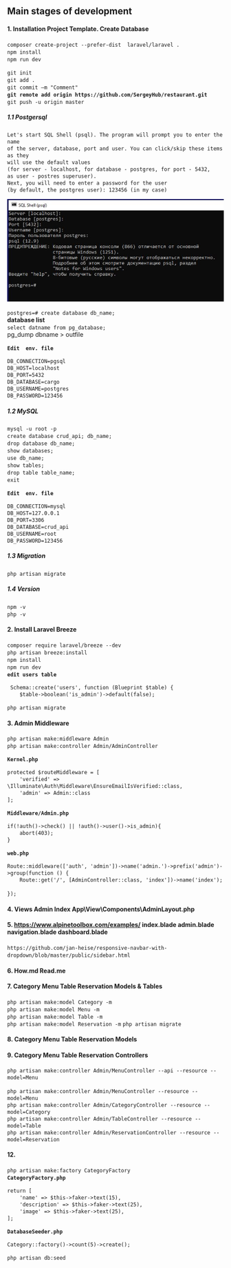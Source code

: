 ## Main stages of development

#### 1. Installation Project Template. Create Database

`composer create-project --prefer-dist  laravel/laravel .`   
`npm install`  
`npm run dev`  

`git init`  
`git add .`  
`git commit –m "Comment"`  
**`git remote add origin https://github.com/SergeyHub/restaurant.git`**  
`git push -u origin master`  

##### 1.1 Postgersql
```
Let's start SQL Shell (psql). The program will prompt you to enter the name    
of the server, database, port and user. You can click/skip these items as they  
will use the default values   
(for server - localhost, for database - postgres, for port - 5432,  
as user - postres superuser). 
Next, you will need to enter a password for the user   
(by default, the postgres user): 123456 (in my case)  
```

![Screenshot](readme/psql.JPG)   

`postgres=# create database db_name;`  
  **database list**  
`select datname from pg_database;`   
pg_dump dbname > outfile 

**`Edit  env. file`**    
```
DB_CONNECTION=pgsql
DB_HOST=localhost
DB_PORT=5432
DB_DATABASE=cargo
DB_USERNAME=postgres
DB_PASSWORD=123456
```
##### 1.2 MySQL

`mysql -u root -p`  
`create database crud_api; db_name;`  
`drop database db_name;`   
`show databases;`  
`use db_name;`  
`show tables;`   
`drop table table_name;`  
`exit`  

**`Edit  env. file`**   
```
DB_CONNECTION=mysql
DB_HOST=127.0.0.1
DB_PORT=3306
DB_DATABASE=crud_api
DB_USERNAME=root
DB_PASSWORD=123456
```
##### 1.3 Migration

`php artisan migrate`  

##### 1.4 Version
`npm -v`  
`php -v`
#### 2. Install Laravel Breeze
`composer require laravel/breeze --dev`  
`php artisan breeze:install`  
`npm install`  
`npm run dev`  
**`edit users table`**  
```
 Schema::create('users', function (Blueprint $table) {
    $table->boolean('is_admin')->default(false);
```
`php artisan migrate`   
#### 3. Admin Middleware
`php artisan make:middleware Admin`  
`php artisan make:controller Admin/AdminController`    

**`Kernel.php`**
```
protected $routeMiddleware = [
    'verified' => \Illuminate\Auth\Middleware\EnsureEmailIsVerified::class,
    'admin' => Admin::class
];
```
**`Middleware/Admin.php`**
```
if(!auth()->check() || !auth()->user()->is_admin){
    abort(403);
}
```
**`web.php`**
```
Route::middleware(['auth', 'admin'])->name('admin.')->prefix('admin')->group(function () {
    Route::get('/', [AdminController::class, 'index'])->name('index');

});
```
#### 4. Views Admin Index App\View\Components\AdminLayout.php

#### 5. https://www.alpinetoolbox.com/examples/ index.blade admin.blade navigation.blade dashboard.blade
`https://github.com/jan-heise/responsive-navbar-with-dropdown/blob/master/public/sidebar.html`

#### 6. How.md Read.me
#### 7. Category Menu Table Reservation Models & Tables
`php artisan make:model Category -m`   
`php artisan make:model Menu -m`    
`php artisan make:model Table -m`     
`php artisan make:model Reservation -m` 
`php artisan migrate`  
#### 8. Category Menu Table Reservation Models     
#### 9. Category Menu Table Reservation Controllers
```
php artisan make:controller Admin/MenuController --api --resource --model=Menu  

php artisan make:controller Admin/MenuController --resource --model=Menu
php artisan make:controller Admin/CategoryController --resource --model=Category
php artisan make:controller Admin/TableController --resource --model=Table
php artisan make:controller Admin/ReservationController --resource --model=Reservation
```
#### 12. 
`php artisan make:factory CategoryFactory`  
**`CategoryFactory.php`**  
```
return [
    'name' => $this->faker->text(15),
    'description' => $this->faker->text(25),
    'image' => $this->faker->text(25),
];
```
**`DatabaseSeeder.php`**  
```
Category::factory()->count(5)->create();
```
`php artisan db:seed`  

